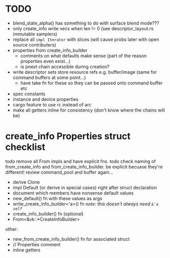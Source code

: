 # TODO

- blend_state_alpha() has something to do with surface blend mode???
- only create_info write vecs when len != 0 (see descriptor_layout.rs immutable samplers)
- replace all `impl Iterator` with slices (will cause probs later with open source contributers)
- properties from create_info_builder
	- comments on what defaults make sense (part of the reason properties even exist...)
	- is pnext chain accessible during creation?
- write descriptor sets store resource refs e.g. buffer/image (same for command buffers at some point...)
	- have take fn for these so they can be passed onto command buffer etc
- spec constants
- instance and device properties
- cargo feature to use rc instead of arc
- make all getters inline for consistency (don't know where the chains will be)

# create_info Properties struct checklist

todo remove all From impls and have explicit fns.
todo check naming of from_create_info and from_create_info_builder. be explicit becuase they're different!
review command_pool and buffer again...

- derive Clone
- impl Default (or derive in special cases) right after struct declaration
- document which members have nonsense default values
- new_default() fn with these values as args
- write_create_info_builder<'a>() fn _note: this doesn't always need `&'a self`_
- create_info_builder() fn (optional)
- From<&vk::*CreateInfoBuilder>

other:
- new_from_create_info_builder() fn for associated struct
- // Properties comment
- inline getters
